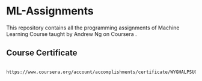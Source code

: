 # ML-Assignments
This repository contains all the programming assignments of Machine Learning Course taught by Andrew Ng on Coursera .
## Course Certificate
     https://www.coursera.org/account/accomplishments/certificate/WYGHALPSUQRZ
